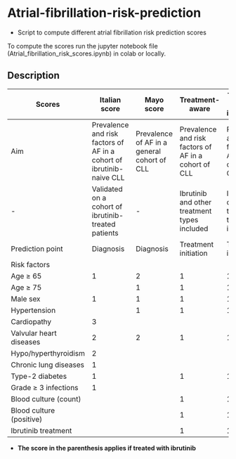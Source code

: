 # Atrial-fibrillation-risk-prediction
- Script to compute different atrial fibrillation risk prediction scores

To compute the scores run the jupyter notebook file (Atrial_fibrillation_risk_scores.ipynb) in colab or locally.

## Description

Scores | Italian score	| Mayo score	| Treatment-aware | Treatment-aware with interaction*
--- |--- | --- | --- | ---
Aim	| Prevalence and risk factors of AF in a cohort of ibrutinib-naive CLL| Prevalence of AF in a general cohort of CLL | Prevalence and risk factors of AF in a cohort of CLL | Prevalence and risk factors of AF in a cohort of CLL
 -| Validated on a cohort of ibrutinib-treated patients | - | Ibrutinib and other treatment types included | Ibrutinib and other treatment types included
Prediction point | Diagnosis | Diagnosis	| Treatment initiation | Treatment initiation
Risk factors | | | |
Age ≥ 65 | 1 | 2 | 1 | 1 (2)
Age ≥ 75 |   | 1 | 1 | 1 (2)
Male sex | 1 | 1 | 1 | 1 (2)
Hypertension |  | 1 | 1 | 1 (2)
Cardiopathy | 3 |  | |
Valvular heart diseases | 2 | 2 | 1 | 1
Hypo/hyperthyroidism | 2 |  |  |
Chronic lung diseases | 1 |  | |
Type-2 diabetes | 1 |  | 1 | 1 (2)
Grade ≥ 3 infections | 1 |  | |
Blood culture (count) | | | 1 | 1 (2)
Blood culture (positive) | | | 1 | 1 (2)
Ibrutinib treatment | | | 1 | 1
* **The score in the parenthesis applies if treated with ibrutinib**
